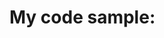 # My code sample:

```cs --source-file ./CSharpPatternMatching/Program.cs --project ./CSharpPatternMatching/CSharpPatternMatching.csproj --region firstExample 
```

```cs --source-file ./CSharpPatternMatching/Program.cs --project ./CSharpPatternMatching/CSharpPatternMatching.csproj --region secondExample
```

```cs --source-file ./CSharpPatternMatching/Program.cs --project ./CSharpPatternMatching/CSharpPatternMatching.csproj --region thirdExample
```
